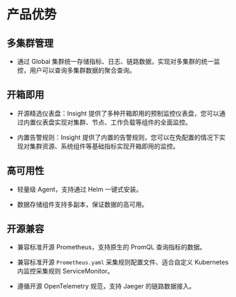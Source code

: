 # 产品优势

## 多集群管理

- 通过 Global 集群统一存储指标、日志、链路数据，实现对多集群的统一监控，用户可以查询多集群数据的聚合查询。

## 开箱即用

- 开源精选仪表盘：Insight 提供了多种开箱即用的预制监控仪表盘，您可以通过内置仪表盘实现对集群、节点、工作负载等组件的全面监控。

- 内置告警规则：Insight 提供了内置的告警规则，您可以在免配置的情况下实现对集群资源、系统组件等基础指标实现开箱即用的监控。

## 高可用性

- 轻量级 Agent，支持通过 Helm 一键式安装。

- 数据存储组件支持多副本，保证数据的高可用。

## 开源兼容

- 兼容标准开源 Prometheus，支持原生的 PromQL 查询指标的数据。

- 兼容标准开源 `Prometheus.yaml` 采集规则配置文件、适合自定义 Kubernetes 内监控采集规则 ServiceMonitor。

- 遵循开源 OpenTelemetry 规范，支持 Jaeger 的链路数据接入。
